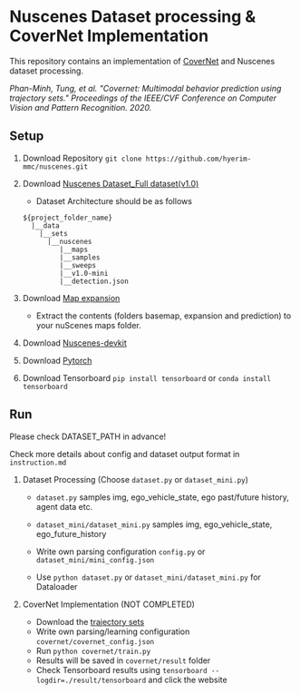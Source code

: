 # Nuscenes Dataset processing & CoverNet Implementation
This repository contains an implementation of [CoverNet](https://arxiv.org/pdf/1911.10298.pdf) and Nuscenes dataset processing.

*Phan-Minh, Tung, et al. "Covernet: Multimodal behavior prediction using trajectory sets." Proceedings of the IEEE/CVF Conference on Computer Vision and Pattern Recognition. 2020.*

## Setup
1. Download Repository ```git clone https://github.com/hyerim-mmc/nuscenes.git```
2. Download [Nuscenes Dataset_Full dataset(v1.0)](https://www.nuscenes.org/download) 

    - Dataset Architecture should be as follows
    ```
   ${project_folder_name}
      |__data
        |__sets
          |__nuscenes
             |__maps
             |__samples
             |__sweeps
             |__v1.0-mini
             |__detection.json
    ```

3. Download [Map expansion](https://www.nuscenes.org/download) 
   
   - Extract the contents (folders basemap, expansion and prediction) to your nuScenes maps folder. 
4. Download [Nuscenes-devkit](https://github.com/nutonomy/nuscenes-devkit#getting-started-with-nuscenes)
5. Download [Pytorch](https://pytorch.org/get-started/locally/)
6. Download Tensorboard ```pip install tensorboard``` or ```conda install tensorboard```

## Run
Please check DATASET_PATH in advance!


Check more details about config and dataset output format in ```instruction.md```

1. Dataset Processing (Choose ```dataset.py``` or ```dataset_mini.py```)
    - ```dataset.py``` samples img, ego_vehicle_state, ego past/future history, agent data etc. 
    - ```dataset_mini/dataset_mini.py``` samples img, ego_vehicle_state, ego_future_history


    - Write own parsing configuration ```config.py``` or ```dataset_mini/mini_config.json```
    - Use ```python dataset.py``` or ```dataset_mini/dataset_mini.py``` for Dataloader
    
2. CoverNet Implementation (NOT COMPLETED)
    - Download the [trajectory sets](https://www.nuscenes.org/public/nuscenes-prediction-challenge-trajectory-sets.zip)
    - Write own parsing/learning configuration ```covernet/covernet_config.json```
    - Run ```python covernet/train.py```
    - Results will be saved in ```covernet/result``` folder
    - Check Tensorboard results using ```tensorboard --logdir=./result/tensorboard``` and click the website
